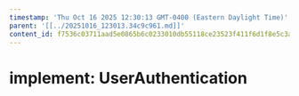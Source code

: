```yaml
---
timestamp: 'Thu Oct 16 2025 12:30:13 GMT-0400 (Eastern Daylight Time)'
parent: '[[../20251016_123013.34c9c961.md]]'
content_id: f7536c03711aad5e0865b6c0233010db55118ce23523f411f6d1f8e5c3afb909
---
```


# implement: UserAuthentication

